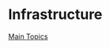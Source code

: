 # Infrastructure

[Main Topics](Infrastructure%207a926e7bb8c34ac990da91a8b2ffbbf1/Main%20Topics%2097de32fc15454bdcaeea08201aaade55.csv)